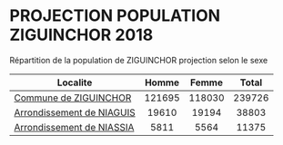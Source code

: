 # PROJECTION POPULATION ZIGUINCHOR 2018
	
Répartition de la population de ZIGUINCHOR projection selon le sexe
	
| Localite  | Homme | Femme | Total |
| --------- |:-----:|:-----:|:-----:|
| [Commune de ZIGUINCHOR](ZIGUINCHOR) | 121695 | 118030 | 239726 |
| [Arrondissement de NIAGUIS](NIAGUIS) | 19610 | 19194 | 38803 |
| [Arrondissement de NIASSIA](NIASSIA) | 5811 | 5564 | 11375 |
